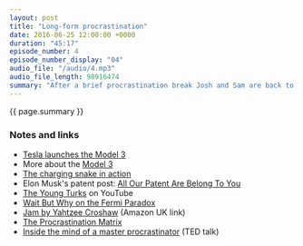 ```yaml
---
layout: post
title: "Long-form procrastination"
date: 2016-06-25 12:00:00 +0000
duration: "45:17"
episode_number: 4
episode_number_display: "04"
audio_file: "/audio/4.mp3"
audio_file_length: 98916474
summary: "After a brief procrastination break Josh and Sam are back to discuss the wonders of Elon Musk (again!), the rise of long-form content and why reading a diverse range of news is so important."
---
```

{{ page.summary }}

### Notes and links

- [Tesla launches the Model 3](https://www.youtube.com/watch?v=Q4VGQPk2Dl8)
- More about the [Model 3](https://www.teslamotors.com/model3)
- [The charging snake in action](https://www.youtube.com/watch?v=uMM0lRfX6YI)
- Elon Musk's patent post: [All Our Patent Are Belong To You](https://www.teslamotors.com/blog/all-our-patent-are-belong-you)
- [The Young Turks](https://www.youtube.com/user/TheYoungTurks) on YouTube
- [Wait But Why on the Fermi Paradox](http://waitbutwhy.com/2014/05/fermi-paradox.html)
- [Jam by Yahtzee Croshaw](https://www.amazon.co.uk/Jam-Yahtzee-Croshaw/dp/1595829571?tag=duc08-21) (Amazon UK link)
- [The Procrastination Matrix](http://waitbutwhy.com/2015/03/procrastination-matrix.html)
- [Inside the mind of a master procrastinator](https://www.ted.com/talks/tim_urban_inside_the_mind_of_a_master_procrastinator?language=en) (TED talk)